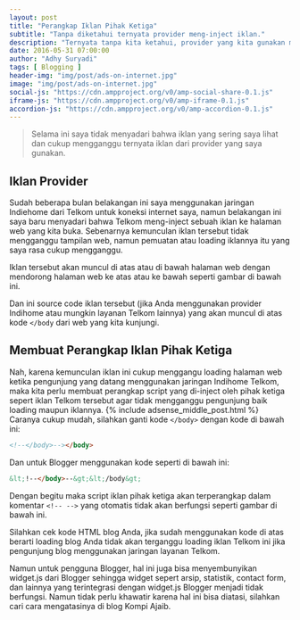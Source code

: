 ```yaml
---
layout: post
title: "Perangkap Iklan Pihak Ketiga"
subtitle: "Tanpa diketahui ternyata provider meng-inject iklan."
description: "Ternyata tanpa kita ketahui, provider yang kita gunakan meng-inject iklan. Untuk itu kita buat perangkap iklannya."
date: 2016-05-31 07:00:00
author: "Adhy Suryadi"
tags: [ Blogging ]
header-img: "img/post/ads-on-internet.jpg"
image: "img/post/ads-on-internet.jpg"
social-js: "https://cdn.ampproject.org/v0/amp-social-share-0.1.js"
iframe-js: "https://cdn.ampproject.org/v0/amp-iframe-0.1.js"
accordion-js: "https://cdn.ampproject.org/v0/amp-accordion-0.1.js"
---
```


> Selama ini saya tidak menyadari bahwa iklan yang sering saya lihat dan cukup mengganggu ternyata iklan dari provider yang saya gunakan.

## Iklan Provider

Sudah beberapa bulan belakangan ini saya menggunakan jaringan Indiehome dari Telkom untuk koneksi internet saya, namun belakangan ini saya baru menyadari bahwa Telkom meng-inject sebuah iklan ke halaman web yang kita buka. Sebenarnya kemunculan iklan tersebut tidak mengganggu tampilan web, namun pemuatan atau loading iklannya itu yang saya rasa cukup mengganggu.

Iklan tersebut akan muncul di atas atau di bawah halaman web dengan mendorong halaman web ke atas atau ke bawah seperti gambar di bawah ini.

<amp-img src="{{ site.baseurl }}/img/post/iklan-telkom.jpg"
      width="750"
      height="439"
      layout="responsive"
      alt="Iklan Telkom"></amp-img>

Dan ini source code iklan tersebut (jika Anda menggunakan provider Indihome atau mungkin layanan Telkom lainnya) yang akan muncul di atas kode `</body` dari web yang kita kunjungi.

<amp-img src="{{ site.baseurl }}/img/post/iklan-telkom-2.jpg"
      width="750"
      height="326"
      layout="responsive"
      alt="Script Iklan Telkom"></amp-img>

## Membuat Perangkap Iklan Pihak Ketiga

Nah, karena kemunculan iklan ini cukup menggangu loading halaman web ketika pengunjung yang datang menggunakan jaringan Indihome Telkom, maka kita perlu membuat perangkap script yang di-inject oleh pihak ketiga sepert iklan Telkom tersebut agar tidak mengganggu pengunjung baik loading maupun iklannya.
{% include adsense_middle_post.html %}
Caranya cukup mudah, silahkan ganti kode `</body>` dengan kode di bawah ini:

```html
<!--</body>--></body>
```
Dan untuk Blogger menggunakan kode seperti di bawah ini:

```html
&lt;!--</body>--&gt;&lt;/body&gt;
```

Dengan begitu maka script iklan pihak ketiga akan terperangkap dalam komentar `<!-- -->` yang otomatis tidak akan berfungsi seperti gambar di bawah ini.

<amp-img src="{{ site.baseurl }}/img/post/iklan-telkom-3.jpg"
      width="750"
      height="137"
      layout="responsive"
      alt="Script Iklan Telkom"></amp-img>

Silahkan cek kode HTML blog Anda, jika sudah menggunakan kode di atas berarti loading blog Anda tidak akan terganggu loading iklan Telkom ini jika pengunjung blog menggunakan jaringan layanan Telkom.

Namun untuk pengguna Blogger, hal ini juga bisa menyembunyikan widget.js dari Blogger sehingga widget sepert arsip, statistik, contact form, dan lainnya yang terintegrasi dengan widget.js Blogger menjadi tidak berfungsi. Namun tidak perlu khawatir karena hal ini bisa diatasi, silahkan cari cara mengatasinya di blog Kompi Ajaib.
